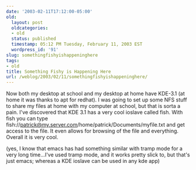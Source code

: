 ```yaml
---
date: '2003-02-11T17:12:00-05:00'
old:
  layout: post
  oldcategories:
  - old
  status: published
  timestamp: 05:12 PM Tuesday, February 11, 2003 EST
  wordpress_id: '91'
slug: somethingfishyishappeninghere
tags:
- old
title: Something Fishy is Happening Here
url: /weblog/2003/02/11/somethingfishyishappeninghere/
---
```


Now both my desktop at school and my desktop at home have KDE-3.1 (at home it was thanks to apt for redhat).  I was going to set up some NFS stuff to share my files at home with my computer at school, but that is sorta a pain.  I've discovered that KDE 3.1 has a very cool ioslave called fish.  With fish you can type fish://patrick@my.server.com/home/patrick/Documents/myfile.txt and get access to the file.  It even allows for browsing of the file and everything.  Overall it is very cool.

(yes, I know that emacs has had something similar with tramp mode for a very long time...I've used tramp mode, and it works pretty slick to, but that's just emacs; whereas a KDE ioslave can be used in any kde app)
